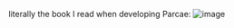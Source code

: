 literally the book I read when developing Parcae:
![image](https://github.com/MaskDuck/MaskDuck/assets/70831061/30a56abe-546c-4590-bcc9-115593995db0)
